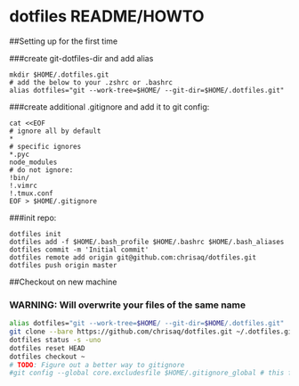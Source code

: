 # dotfiles README/HOWTO

##Setting up for the first time

###create git-dotfiles-dir and add alias

```
mkdir $HOME/.dotfiles.git
# add the below to your .zshrc or .bashrc
alias dotfiles="git --work-tree=$HOME/ --git-dir=$HOME/.dotfiles.git"
```

###create additional .gitignore and add it to git config:

```
cat <<EOF
# ignore all by default
*
# specific ignores
*.pyc
node_modules
# do not ignore:
!bin/
!.vimrc
!.tmux.conf
EOF > $HOME/.gitignore
```

###init repo:

```
dotfiles init
dotfiles add -f $HOME/.bash_profile $HOME/.bashrc $HOME/.bash_aliases
dotfiles commit -m 'Initial commit'
dotfiles remote add origin git@github.com:chrisaq/dotfiles.git
dotfiles push origin master
```

##Checkout on new machine
### WARNING: Will overwrite your files of the same name
```sh
alias dotfiles="git --work-tree=$HOME/ --git-dir=$HOME/.dotfiles.git"
git clone --bare https://github.com/chrisaq/dotfiles.git ~/.dotfiles.git
dotfiles status -s -uno
dotfiles reset HEAD
dotfiles checkout ~
# TODO: Figure out a better way to gitignore
#git config --global core.excludesfile $HOME/.gitignore_global # this file was created on the initial setup
```
